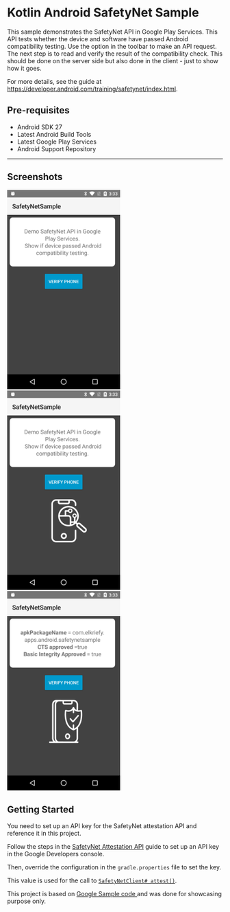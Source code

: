 Kotlin Android SafetyNet Sample
===================================

This sample demonstrates the SafetyNet API in Google Play Services. This API tests
whether the device and software have passed Android compatibility testing.
Use the option in the toolbar to make an API request.
The next step is to read and verify the result of the compatibility check. This should be done on
the server side but also done in the client - just to show how it goes. 

For more details, see the guide at https://developer.android.com/training/safetynet/index.html.

Pre-requisites
--------------

- Android SDK 27
- Latest Android Build Tools
- Latest Google Play Services
- Android Support Repository

----------------
## Screenshots

<img src="https://github.com/MaTriXy/SafetyNetSample/blob/master/ScreenShots/ss_1.png?raw=true" width = "264" height = "464"/><img src="https://github.com/MaTriXy/SafetyNetSample/blob/master/ScreenShots/ss_2.png?raw=true" width = "264" height = "464"/><img src="https://github.com/MaTriXy/SafetyNetSample/blob/master/ScreenShots/ss_3.png?raw=true" width = "264" height = "464"/>



Getting Started
---------------


You need to set up an API key for the SafetyNet attestation API and reference it in this project.

Follow the steps in the [SafetyNet Attestation API][add-api-key] guide to set up an API key in the
Google Developers console.

Then, override the configuration in the `gradle.properties` file to set the key. 

This value is used for the call to
<a href="https://developers.google.com/android/reference/com/google/android/gms/safetynet/SafetyNetClient.html#attest(byte[], java.lang.String)">`SafetyNetClient# attest()`</a>.


This project is based on [Google Sample code ][sample-google] and was done for showcasing purpose only. 


[sample-google]: https://github.com/googlesamples/android-play-safetynet
[add-api-key]: https://developer.android.com/training/safetynet/attestation.html#add-api-key
